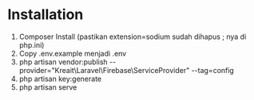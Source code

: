 # Installation

1. Composer Install (pastikan extension=sodium sudah dihapus ; nya di php.ini)
2. Copy .env.example menjadi .env
3. php artisan vendor:publish --provider="Kreait\Laravel\Firebase\ServiceProvider" --tag=config
4. php artisan key:generate
5. php artisan serve

